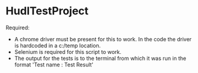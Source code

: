 # HudlTestProject
Required:
 - A chrome driver must be present for this to work. In the code the driver is hardcoded in a c:/temp location.
- Selenium is required for this script to work.
- The output for the tests is to the terminal from which it was run in the format 'Test name : Test Result'
